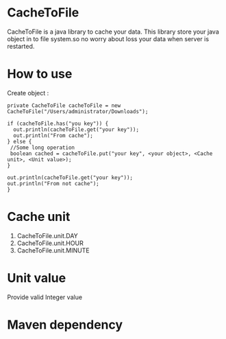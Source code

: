 # CacheToFile
CacheToFile is a java library to cache your data.
This library store your java object in to file system.so no worry about loss your data when server is restarted.  
# How to use
Create object :

    private CacheToFile cacheToFile = new CacheToFile("/Users/administrator/Downloads");
    
    if (cacheToFile.has("you key")) {
      out.println(cacheToFile.get("your key"));
      out.println("From cache");
    } else {
     //Some long operation 
     boolean cached = cacheToFile.put("your key", <your object>, <Cache unit>, <Unit value>);
    }
     
    out.println(cacheToFile.get("your key"));
    out.println("From not cache");
    }
# Cache unit
 1. CacheToFile.unit.DAY
 2. CacheToFile.unit.HOUR
 3. CacheToFile.unit.MINUTE
 
 # Unit value
 Provide valid Integer value

# Maven dependency

